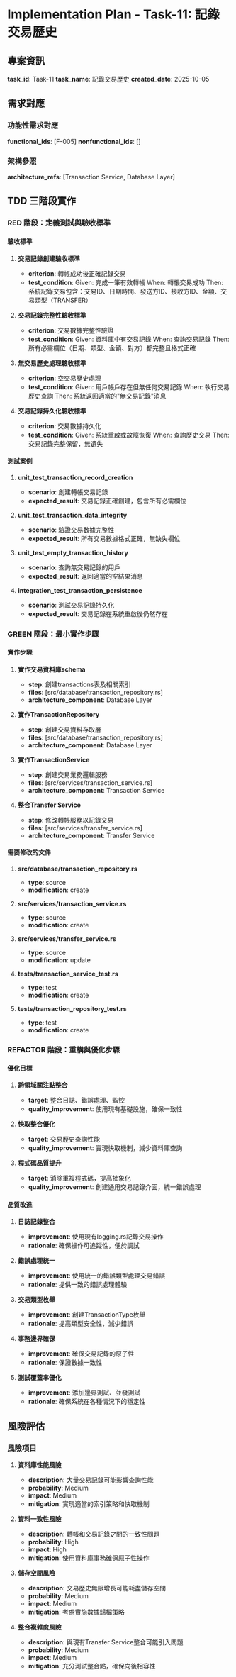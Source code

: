 # Implementation Plan - Task-11: 記錄交易歷史

## 專案資訊

**task_id**: Task-11
**task_name**: 記錄交易歷史
**created_date**: 2025-10-05

## 需求對應

### 功能性需求對應
**functional_ids**: [F-005]
**nonfunctional_ids**: []

### 架構參照
**architecture_refs**: [Transaction Service, Database Layer]

## TDD 三階段實作

### RED 階段：定義測試與驗收標準

#### 驗收標準

1. **交易記錄創建驗收標準**
   - **criterion**: 轉帳成功後正確記錄交易
   - **test_condition**: Given: 完成一筆有效轉帳 When: 轉帳交易成功 Then: 系統記錄交易包含：交易ID、日期時間、發送方ID、接收方ID、金額、交易類型（TRANSFER）

2. **交易記錄完整性驗收標準**
   - **criterion**: 交易數據完整性驗證
   - **test_condition**: Given: 資料庫中有交易記錄 When: 查詢交易記錄 Then: 所有必需欄位（日期、類型、金額、對方）都完整且格式正確

3. **無交易歷史處理驗收標準**
   - **criterion**: 空交易歷史處理
   - **test_condition**: Given: 用戶帳戶存在但無任何交易記錄 When: 執行交易歷史查詢 Then: 系統返回適當的"無交易記錄"消息

4. **交易記錄持久化驗收標準**
   - **criterion**: 交易數據持久化
   - **test_condition**: Given: 系統重啟或故障恢復 When: 查詢歷史交易 Then: 交易記錄完整保留，無遺失

#### 測試案例

1. **unit_test_transaction_record_creation**
   - **scenario**: 創建轉帳交易記錄
   - **expected_result**: 交易記錄正確創建，包含所有必需欄位

2. **unit_test_transaction_data_integrity**
   - **scenario**: 驗證交易數據完整性
   - **expected_result**: 所有交易數據格式正確，無缺失欄位

3. **unit_test_empty_transaction_history**
   - **scenario**: 查詢無交易記錄的用戶
   - **expected_result**: 返回適當的空結果消息

4. **integration_test_transaction_persistence**
   - **scenario**: 測試交易記錄持久化
   - **expected_result**: 交易記錄在系統重啟後仍然存在

### GREEN 階段：最小實作步驟

#### 實作步驟

1. **實作交易資料庫schema**
   - **step**: 創建transactions表及相關索引
   - **files**: [src/database/transaction_repository.rs]
   - **architecture_component**: Database Layer

2. **實作TransactionRepository**
   - **step**: 創建交易資料存取層
   - **files**: [src/database/transaction_repository.rs]
   - **architecture_component**: Database Layer

3. **實作TransactionService**
   - **step**: 創建交易業務邏輯服務
   - **files**: [src/services/transaction_service.rs]
   - **architecture_component**: Transaction Service

4. **整合Transfer Service**
   - **step**: 修改轉帳服務以記錄交易
   - **files**: [src/services/transfer_service.rs]
   - **architecture_component**: Transfer Service

#### 需要修改的文件

1. **src/database/transaction_repository.rs**
   - **type**: source
   - **modification**: create

2. **src/services/transaction_service.rs**
   - **type**: source
   - **modification**: create

3. **src/services/transfer_service.rs**
   - **type**: source
   - **modification**: update

4. **tests/transaction_service_test.rs**
   - **type**: test
   - **modification**: create

5. **tests/transaction_repository_test.rs**
   - **type**: test
   - **modification**: create

### REFACTOR 階段：重構與優化步驟

#### 優化目標

1. **跨領域關注點整合**
   - **target**: 整合日誌、錯誤處理、監控
   - **quality_improvement**: 使用現有基礎設施，確保一致性

2. **快取整合優化**
   - **target**: 交易歷史查詢性能
   - **quality_improvement**: 實現快取機制，減少資料庫查詢

3. **程式碼品質提升**
   - **target**: 消除重複程式碼，提高抽象化
   - **quality_improvement**: 創建通用交易記錄介面，統一錯誤處理

#### 品質改進

1. **日誌記錄整合**
   - **improvement**: 使用現有logging.rs記錄交易操作
   - **rationale**: 確保操作可追蹤性，便於調試

2. **錯誤處理統一**
   - **improvement**: 使用統一的錯誤類型處理交易錯誤
   - **rationale**: 提供一致的錯誤處理體驗

3. **交易類型枚舉**
   - **improvement**: 創建TransactionType枚舉
   - **rationale**: 提高類型安全性，減少錯誤

4. **事務邊界確保**
   - **improvement**: 確保交易記錄的原子性
   - **rationale**: 保證數據一致性

5. **測試覆蓋率優化**
   - **improvement**: 添加邊界測試、並發測試
   - **rationale**: 確保系統在各種情況下的穩定性

## 風險評估

### 風險項目

1. **資料庫性能風險**
   - **description**: 大量交易記錄可能影響查詢性能
   - **probability**: Medium
   - **impact**: Medium
   - **mitigation**: 實現適當的索引策略和快取機制

2. **資料一致性風險**
   - **description**: 轉帳和交易記錄之間的一致性問題
   - **probability**: High
   - **impact**: High
   - **mitigation**: 使用資料庫事務確保原子性操作

3. **儲存空間風險**
   - **description**: 交易歷史無限增長可能耗盡儲存空間
   - **probability**: Medium
   - **impact**: Medium
   - **mitigation**: 考慮實施數據歸檔策略

4. **整合複雜度風險**
   - **description**: 與現有Transfer Service整合可能引入問題
   - **probability**: Medium
   - **impact**: Medium
   - **mitigation**: 充分測試整合點，確保向後相容性